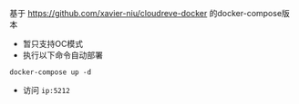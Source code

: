 基于 https://github.com/xavier-niu/cloudreve-docker 的docker-compose版本

- 暂只支持OC模式
- 执行以下命令自动部署

```
docker-compose up -d
```
- 访问 `ip:5212`